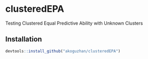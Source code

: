 # clusteredEPA

Testing Clustered Equal Predictive Ability with Unknown Clusters

## Installation

```r
devtools::install_github("akoguzhan/clusteredEPA")